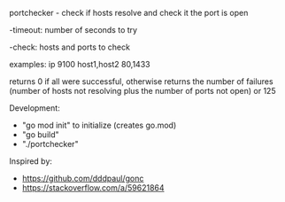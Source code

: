 portchecker - check if hosts resolve and check it the port is open

-timeout: number of seconds to try

-check:
hosts and ports to check

examples:
ip 9100
host1,host2 80,1433

returns 0 if all were successful, otherwise returns the number of failures (number of hosts not resolving plus the number of ports not open) or 125

Development:
- "go mod init" to initialize (creates go.mod)
- "go build"
- "./portchecker"

Inspired by:
- https://github.com/dddpaul/gonc
- https://stackoverflow.com/a/59621864
